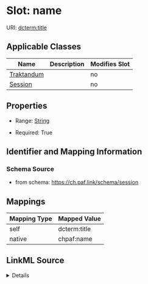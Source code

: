 

# Slot: name



URI: [dcterm:title](http://purl.org/dc/terms/title)



<!-- no inheritance hierarchy -->





## Applicable Classes

| Name | Description | Modifies Slot |
| --- | --- | --- |
| [Traktandum](Traktandum.md) |  |  no  |
| [Session](Session.md) |  |  no  |







## Properties

* Range: [String](String.md)

* Required: True





## Identifier and Mapping Information







### Schema Source


* from schema: https://ch.paf.link/schema/session




## Mappings

| Mapping Type | Mapped Value |
| ---  | ---  |
| self | dcterm:title |
| native | chpaf:name |




## LinkML Source

<details>
```yaml
name: name
from_schema: https://ch.paf.link/schema/session
rank: 1000
slot_uri: dcterm:title
alias: name
domain_of:
- Session
- Traktandum
range: string
required: true

```
</details>